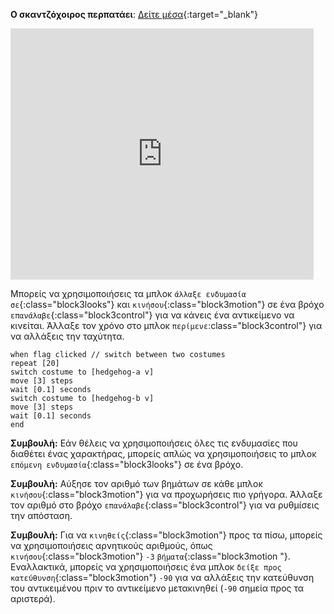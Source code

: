 **Ο σκαντζόχοιρος περπατάει**: [Δείτε μέσα](https://scratch.mit.edu/projects/499398615/editor){:target="_blank"}

<div class="scratch-preview">
  <iframe allowtransparency="true" width="485" height="402" src="https://scratch.mit.edu/projects/embed/499398615/?autostart=false" frameborder="0"></iframe>
</div>

Μπορείς να χρησιμοποιήσεις τα μπλοκ `άλλαξε ενδυμασία σε`{:class="block3looks"} και `κινήσου`{:class="block3motion"} σε ένα βρόχο `επανάλαβε`{:class="block3control"} για να κάνεις ένα αντικείμενο να κινείται. Άλλαξε τον χρόνο στο μπλοκ `περίμενε`:class="block3control"} για να αλλάξεις την ταχύτητα.

```blocks3
when flag clicked // switch between two costumes
repeat [20]
switch costume to [hedgehog-a v]
move [3] steps
wait [0.1] seconds
switch costume to [hedgehog-b v]
move [3] steps
wait [0.1] seconds
end
```

**Συμβουλή:** Εάν θέλεις να χρησιμοποιήσεις όλες τις ενδυμασίες που διαθέτει ένας χαρακτήρας, μπορείς απλώς να χρησιμοποιήσεις το μπλοκ `επόμενη ενδυμασία`{:class="block3looks"} σε ένα βρόχο.

**Συμβουλή:** Αύξησε τον αριθμό των βημάτων σε κάθε μπλοκ `κινήσου`{:class="block3motion"} για να προχωρήσεις πιο γρήγορα. Άλλαξε τον αριθμό στο βρόχο `επανάλαβε`{:class="block3control"} για να ρυθμίσεις την απόσταση.

**Συμβουλή:** Για να `κινηθείς`{:class="block3motion"} προς τα πίσω, μπορείς να χρησιμοποιήσεις αρνητικούς αριθμούς, όπως `κινήσου`{:class="block3motion"} `-3` `βήματα`{:class="block3motion "}. Εναλλακτικά, μπορείς να χρησιμοποιήσεις ένα μπλοκ `δείξε προς κατεύθυνση`{:class="block3motion"} `-90` για να αλλάξεις την κατεύθυνση του αντικειμένου πριν το αντικείμενο μετακινηθεί (`-90` σημεία προς τα αριστερά). 

